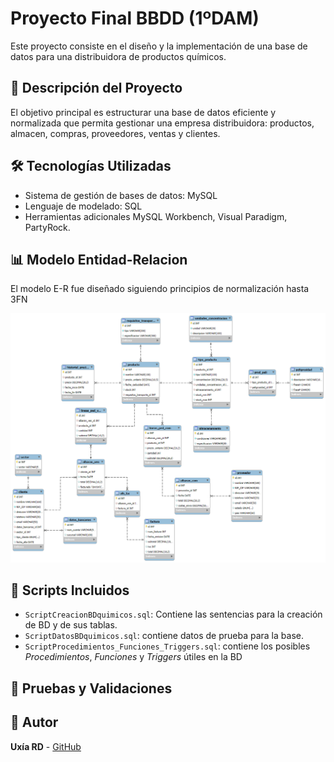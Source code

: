 # Proyecto Final BBDD (1ºDAM)

Este proyecto consiste en el diseño y la implementación de una base de datos para una distribuidora de productos químicos.

## :bookmark_tabs: Descripción del Proyecto
El objetivo principal es estructurar una base de datos eficiente y normalizada que permita gestionar una empresa distribuidora: productos, almacen, compras, proveedores, ventas y clientes.

## 🛠️ Tecnologías Utilizadas
- Sistema de gestión de bases de datos: MySQL 
- Lenguaje de modelado: SQL
- Herramientas adicionales MySQL Workbench, Visual Paradigm, PartyRock.

## :bar_chart: Modelo Entidad-Relacion
El modelo E-R fue diseñado siguiendo principios de normalización hasta 3FN

![Diagrama ER](ModeloRelacionalFinal.png)

## :file_folder: Scripts Incluidos
- `ScriptCreacionBDquimicos.sql`: Contiene las sentencias para la creación de BD y de sus tablas.
- `ScriptDatosBDquimicos.sql`: contiene datos de prueba para la base.
- `ScriptProcedimientos_Funciones_Triggers.sql`: contiene los posibles *Procedimientos*, *Funciones* y *Triggers* útiles en la BD

## 🧪 Pruebas y Validaciones

## :woman: Autor
**Uxía RD** - [GitHub](https://github.com/uxiarddmg)